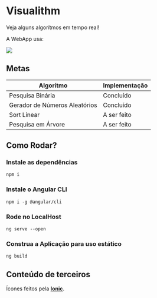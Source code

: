 # Visualithm

Veja alguns algorítmos em tempo real!

A WebApp usa:

<img src="https://skillicons.dev/icons?i=angular,ts,sass,nodejs"></img>

## Metas
| **Algorítmo**                 | **Implementação** |
|-------------------------------|-------------------|
| Pesquisa Binária              | Concluído         |
| Gerador de Números Aleatórios | Concluído         |
| Sort Linear                   | A ser feito       |
| Pesquisa em Árvore            | A ser feito       |

## Como Rodar?
### Instale as dependências
```
npm i
```
### Instale o Angular CLI
```
npm i -g @angular/cli
```
### Rode no LocalHost
```
ng serve --open
```
### Construa a Aplicação para uso estático
```
ng build
```
## Conteúdo de terceiros
Ícones feitos pela **[Ionic](https://ionic.io/ionicons)**.

